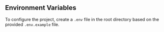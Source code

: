 ## Environment Variables

To configure the project, create a `.env` file in the root directory based on the provided `.env.example` file.
